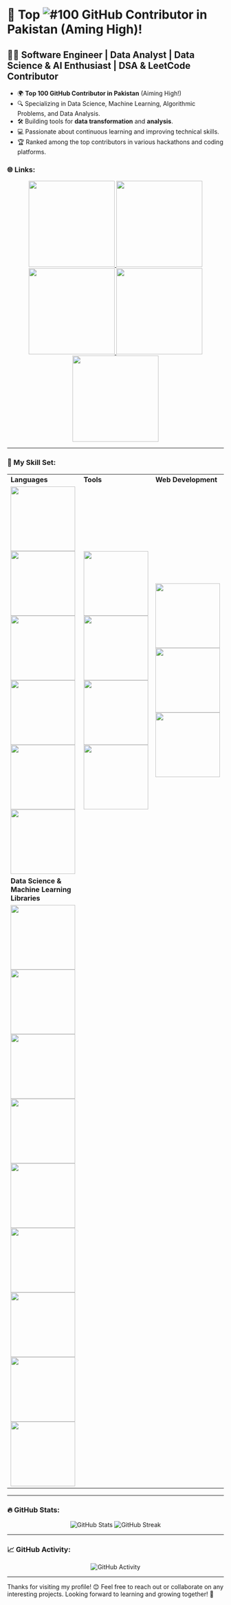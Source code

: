 # 🌟 Top ![#100](https://img.shields.io/badge/100-green) GitHub Contributor in Pakistan (Aming High)!

## 👨‍💻 Software Engineer | Data Analyst | Data Science & AI Enthusiast | DSA & LeetCode Contributor

- 🌍 **Top 100 GitHub Contributor in Pakistan** (Aiming High!)
- 🔍 Specializing in Data Science, Machine Learning, Algorithmic Problems, and Data Analysis.
- 🛠️ Building tools for **data transformation** and **analysis**.
- 💻 Passionate about continuous learning and improving technical skills.
- 🏆 Ranked among the top contributors in various hackathons and coding platforms.

### 🌐 Links:

<p align="center">
  <a href="https://www.linkedin.com/in/sadam-barkat/" target="_blank">
    <img src="https://img.shields.io/badge/-LinkedIn-0A66C2?style=for-the-badge&logo=linkedin&logoColor=white" width="200">
  </a>
  <a href="https://leetcode.com/u/sadambarkat/" target="_blank">
    <img src="https://img.shields.io/badge/-LeetCode-F9DC3E?style=for-the-badge&logo=leetcode&logoColor=black" width="200">
  </a>
  <a href="https://www.kaggle.com/sadambarkat" target="_blank">
    <img src="https://img.shields.io/badge/-Kaggle-20BEFF?style=for-the-badge&logo=kaggle&logoColor=white" width="200">
  </a>
  <a href="https://www.hackerrank.com/profile/sadambarkat405" target="_blank">
    <img src="https://img.shields.io/badge/-HackerRank-2EC866?style=for-the-badge&logo=hackerrank&logoColor=white" width="200">
  </a>
  <a href="https://lablab.ai/u/@sadam_barkat656" target="_blank">
    <img src="https://img.shields.io/badge/-LabLab-1F44C6?style=for-the-badge&logo=lablab&logoColor=white" width="200">
  </a>
</p>


---

### 🧰 My Skill Set:

<table>
  <tr>
    <td><b>Languages</b></td>
    <td><b>Tools</b></td>
    <td><b>Web Development</b></td>
  </tr>
  <tr>
    <td>
      <img src="https://img.shields.io/badge/-Python-3776AB?style=for-the-badge&logo=python&logoColor=white" width="150">
      <img src="https://img.shields.io/badge/-C++-00599C?style=for-the-badge&logo=c%2B%2B&logoColor=white" width="150">
      <img src="https://img.shields.io/badge/-PHP-777BB4?style=for-the-badge&logo=php&logoColor=white" width="150">
      <img src="https://img.shields.io/badge/-Dart-00B4AB?style=for-the-badge&logo=dart&logoColor=white" width="150">
      <img src="https://img.shields.io/badge/-JavaScript-F7DF1E?style=for-the-badge&logo=javascript&logoColor=black" width="150">
      <img src="https://img.shields.io/badge/-Java-007396?style=for-the-badge&logo=java&logoColor=white" width="150">
    </td>
    <td>
      <img src="https://img.shields.io/badge/-MySQL-4479A1?style=for-the-badge&logo=mysql&logoColor=white" width="150">
      <img src="https://img.shields.io/badge/-Power%20BI-FFB11A?style=for-the-badge&logo=powerbi&logoColor=white" width="150">
      <img src="https://img.shields.io/badge/-Tableau-E97627?style=for-the-badge&logo=tableau&logoColor=white" width="150">
      <img src="https://img.shields.io/badge/-Excel-217346?style=for-the-badge&logo=microsoft-excel&logoColor=white" width="150">
    </td>
    <td>
      <img src="https://img.shields.io/badge/-HTML5-E34F26?style=for-the-badge&logo=html5&logoColor=white" width="150">
      <img src="https://img.shields.io/badge/-CSS3-1572B6?style=for-the-badge&logo=css3&logoColor=white" width="150">
      <img src="https://img.shields.io/badge/-Bootstrap-563D7C?style=for-the-badge&logo=bootstrap&logoColor=white" width="150">
    </td>
  </tr>
  <tr>
    <td><b>Data Science & Machine Learning Libraries</b></td>
  </tr>
  <tr>
    <td>
      <img src="https://img.shields.io/badge/-NumPy-013243?style=for-the-badge&logo=numpy&logoColor=white" width="150">
      <img src="https://img.shields.io/badge/-Pandas-150458?style=for-the-badge&logo=pandas&logoColor=white" width="150">
      <img src="https://img.shields.io/badge/-Matplotlib-000000?style=for-the-badge&logo=matplotlib&logoColor=white" width="150">
      <img src="https://img.shields.io/badge/-Seaborn-FF7F0E?style=for-the-badge&logo=seaborn&logoColor=white" width="150">
      <img src="https://img.shields.io/badge/-SciPy-8C2F39?style=for-the-badge&logo=scipy&logoColor=white" width="150">
      <img src="https://img.shields.io/badge/-Scikit--Learn-F7931E?style=for-the-badge&logo=scikit-learn&logoColor=white" width="150">
      <img src="https://img.shields.io/badge/-TensorFlow-FF6F00?style=for-the-badge&logo=tensorflow&logoColor=white" width="150">
      <img src="https://img.shields.io/badge/-Keras-D00000?style=for-the-badge&logo=keras&logoColor=white" width="150">
      <img src="https://img.shields.io/badge/-PyTorch-EE4C2C?style=for-the-badge&logo=pytorch&logoColor=white" width="150">
    </td>
  </tr>
</table>





---

### 🔥 GitHub Stats:
<p align="center">
  <img src="https://github-readme-stats.vercel.app/api?username=Sadam-Barkat&show_icons=true&theme=dark&count_private=true&hide_border=true" alt="GitHub Stats">
  <img src="https://github-readme-streak-stats.herokuapp.com/?user=Sadam-Barkat&theme=dark&hide_border=true" alt="GitHub Streak">
</p>

---

### 📈 GitHub Activity:
<p align="center">
  <img src="https://github-readme-activity-graph.vercel.app/graph?username=Sadam-Barkat&theme=react&hide_border=true" alt="GitHub Activity">
</p>


---

Thanks for visiting my profile! 😊 Feel free to reach out or collaborate on any interesting projects. Looking forward to learning and growing together! 🌱
